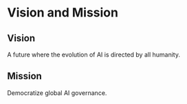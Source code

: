# Vision and Mission

## Vision
A future where the evolution of AI is directed by all humanity.

## Mission
Democratize global AI governance.
